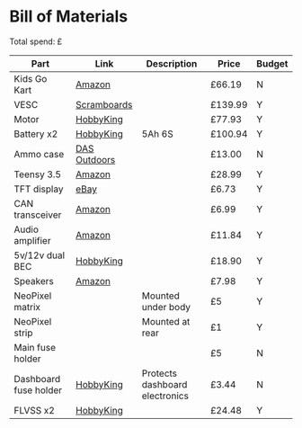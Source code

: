 # Bill of Materials

Total spend: £

|Part|Link|Description|Price|Budget|
|----|----|-----------|-----|------|
|Kids Go Kart|[Amazon](https://www.amazon.co.uk/gp/product/B075TCZW9D)||£66.19|N|
|VESC|[Scramboards](https://www.scramboards.com/super-esc-100amps.html)||£139.99|Y|
|Motor|[HobbyKing](https://hobbyking.com/en_us/dt6376-14p-sensored-motor-125kv.html)||£77.93|Y|
|Battery x2|[HobbyKing](https://hobbyking.com/en_us/turnigy-5000mah-6s-20c-lipo-pack-w-xt-90.html)|5Ah 6S|£100.94|Y|
|Ammo case|[DAS Outdoors](https://dasoutdoors.co.uk/products/30-cal-ammo-box)||£13.00|N|
|Teensy 3.5|[Amazon](https://www.amazon.co.uk/Teensy-3267-3-5/dp/B072JL5C2G)||£28.99|Y|
|TFT display|[eBay](https://www.ebay.co.uk/itm/2-8-TFT-LCD-Display-Touch-Panel-SPI-Serial-240-320-ILI9341-5V-3-3V-STM32-SX/223072647460)||£6.73|Y|
|CAN transceiver|[Amazon](https://www.amazon.co.uk/dp/B076PZQ4Y4)||£6.99|Y|
|Audio amplifier|[Amazon](https://www.amazon.co.uk/dp/B00SLYAK1G)||£11.84|Y|
|5v/12v dual BEC|[HobbyKing](https://hobbyking.com/en_us/turnigy-multistar-twin-output-5-10-amp-6-50v-sbec-for-lipoly.html)||£18.90|Y|
|Speakers|[Amazon](https://www.amazon.co.uk/dp/B07DTFX76C)||£7.98|Y|
|NeoPixel matrix||Mounted under body|£5|Y|
|NeoPixel strip||Mounted at rear|£1|Y|
|Main fuse holder|||£5|N|
|Dashboard fuse holder|[HobbyKing](https://hobbyking.com/en_us/boom-stopper.html)|Protects dashboard electronics|£3.44|N|
|FLVSS x2|[HobbyKing](https://hobbyking.com/en_us/frsky-flvss-lipo-voltage-sensor-with-smart-port-1pc.html)||£24.48|Y|
